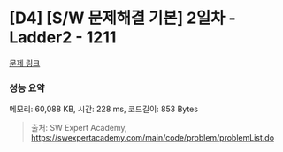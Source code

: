 # [D4] [S/W 문제해결 기본] 2일차 - Ladder2 - 1211 

[문제 링크](https://swexpertacademy.com/main/code/problem/problemDetail.do?contestProbId=AV14BgD6AEECFAYh) 

### 성능 요약

메모리: 60,088 KB, 시간: 228 ms, 코드길이: 853 Bytes



> 출처: SW Expert Academy, https://swexpertacademy.com/main/code/problem/problemList.do